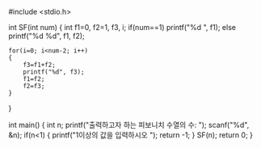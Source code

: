 #include <stdio.h>

int SF(int num)
{
    int f1=0, f2=1, f3, i;
    if(num==1)
        printf("%d ", f1);
    else
        printf("%d %d", f1, f2);

    for(i=0; i<num-2; i++)
    {
        f3=f1+f2;
        printf("%d", f3);
        f1=f2;
        f2=f3;
    }
}

int main()
{
    int n;
    printf("출력하고자 하는 피보니치 수열의 수: ");
    scanf("%d", &n);
    if(n<1)
    {
        printf("1이상의 값을 입력하시오 ");
        return -1;
    }
    SF(n);
    return 0;
}
